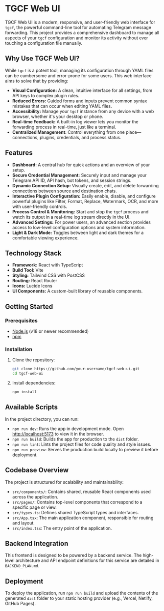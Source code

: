 # TGCF Web UI

TGCF Web UI is a modern, responsive, and user-friendly web interface for `tgcf`, the powerful command-line tool for automating Telegram message forwarding. This project provides a comprehensive dashboard to manage all aspects of your `tgcf` configuration and monitor its activity without ever touching a configuration file manually.

## Why Use TGCF Web UI?

While `tgcf` is a potent tool, managing its configuration through YAML files can be cumbersome and error-prone for some users. This web interface aims to solve that by providing:

-   **Visual Configuration:** A clean, intuitive interface for all settings, from API keys to complex plugin rules.
-   **Reduced Errors:** Guided forms and inputs prevent common syntax mistakes that can occur when editing YAML files.
-   **Accessibility:** Manage your `tgcf` instance from any device with a web browser, whether it's your desktop or phone.
-   **Real-time Feedback:** A built-in log viewer lets you monitor the forwarding process in real-time, just like a terminal.
-   **Centralized Management:** Control everything from one place—connections, plugins, credentials, and process status.

## Features

-   **Dashboard:** A central hub for quick actions and an overview of your setup.
-   **Secure Credential Management:** Securely input and manage your Telegram API ID, API hash, bot tokens, and session strings.
-   **Dynamic Connection Setup:** Visually create, edit, and delete forwarding connections between source and destination chats.
-   **Interactive Plugin Configuration:** Easily enable, disable, and configure powerful plugins like Filter, Format, Replace, Watermark, OCR, and more with user-friendly controls.
-   **Process Control & Monitoring:** Start and stop the `tgcf` process and watch its output in a real-time log stream directly in the UI.
-   **Advanced Settings:** For power users, an advanced section provides access to low-level configuration options and system information.
-   **Light & Dark Mode:** Toggles between light and dark themes for a comfortable viewing experience.

## Technology Stack

-   **Framework:** React with TypeScript
-   **Build Tool:** Vite
-   **Styling:** Tailwind CSS with PostCSS
-   **Routing:** React Router
-   **Icons:** Lucide Icons
-   **UI Components:** A custom-built library of reusable components.

## Getting Started

### Prerequisites

-   [Node.js](https://nodejs.org/) (v18 or newer recommended)
-   [npm](https://docs.npmjs.com/downloading-and-installing-node-js-and-npm)

### Installation

1.  Clone the repository:
    ```bash
    git clone https://github.com/your-username/tgcf-web-ui.git
    cd tgcf-web-ui
    ```

2.  Install dependencies:
    ```bash
    npm install
    ```

## Available Scripts

In the project directory, you can run:

-   `npm run dev`: Runs the app in development mode. Open [http://localhost:5173](http://localhost:5173) to view it in the browser.
-   `npm run build`: Builds the app for production to the `dist` folder.
-   `npm run lint`: Lints the project files for code quality and style issues.
-   `npm run preview`: Serves the production build locally to preview it before deployment.

## Codebase Overview

The project is structured for scalability and maintainability:

-   `src/components/`: Contains shared, reusable React components used across the application.
-   `src/pages/`: Contains top-level components that correspond to a specific page or view.
-   `src/types.ts`: Defines shared TypeScript types and interfaces.
-   `src/App.tsx`: The main application component, responsible for routing and layout.
-   `src/index.tsx`: The entry point of the application.

## Backend Integration

This frontend is designed to be powered by a backend service. The high-level architecture and API endpoint definitions for this service are detailed in `BACKEND_PLAN.md`.

## Deployment

To deploy the application, run `npm run build` and upload the contents of the generated `dist` folder to your static hosting provider (e.g., Vercel, Netlify, GitHub Pages).